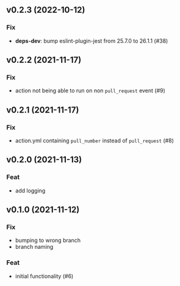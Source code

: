 ## v0.2.3 (2022-10-12)

### Fix

- **deps-dev**: bump eslint-plugin-jest from 25.7.0 to 26.1.1 (#38)

## v0.2.2 (2021-11-17)

### Fix

- action not being able to run on non `pull_request` event (#9)

## v0.2.1 (2021-11-17)

### Fix

- action.yml containing `pull_number` instead of `pull_request` (#8)

## v0.2.0 (2021-11-13)

### Feat

- add logging

## v0.1.0 (2021-11-12)

### Fix

- bumping to wrong branch
- branch naming

### Feat

- initial functionality (#6)

